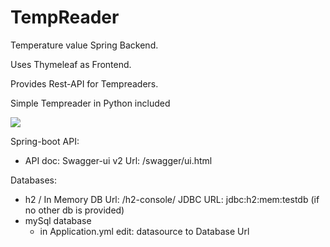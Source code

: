 # TempReader  
Temperature value Spring Backend.

Uses Thymeleaf as Frontend.

Provides Rest-API for Tempreaders.

Simple Tempreader in Python included

<a href="https://trello.com/b/NtaghWS9/tempreader">
      <img src="https://img.shields.io/badge/trello-board-purple.svg">
  </a>
  
 Spring-boot API:
  * API doc: Swagger-ui v2  Url: /swagger/ui.html
  
 Databases:
  * h2 / In Memory DB Url: /h2-console/ JDBC URL: jdbc:h2:mem:testdb (if no other db is provided)
  * mySql database
     * in Application.yml edit:  datasource to Database Url
